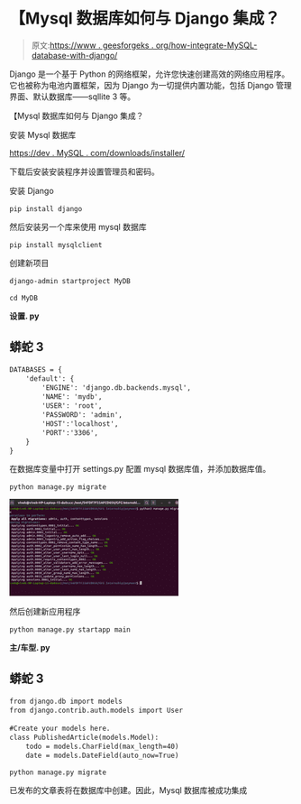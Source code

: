 # 【Mysql 数据库如何与 Django 集成？

> 原文:[https://www . geesforgeks . org/how-integrate-MySQL-database-with-django/](https://www.geeksforgeeks.org/how-to-integrate-mysql-database-with-django/)

Django 是一个基于 Python 的网络框架，允许您快速创建高效的网络应用程序。它也被称为电池内置框架，因为 Django 为一切提供内置功能，包括 Django 管理界面、默认数据库——sqllite 3 等。

【Mysql 数据库如何与 Django 集成？

安装 Mysql 数据库

[https://dev . MySQL . com/downloads/installer/](https://dev.mysql.com/downloads/installer/)

下载后安装安装程序并设置管理员和密码。

安装 Django

```
pip install django
```

然后安装另一个库来使用 mysql 数据库

```
pip install mysqlclient
```

创建新项目

```
django-admin startproject MyDB
```

```
cd MyDB
```

**设置. py**

## 蟒蛇 3

```
DATABASES = {
    'default': {
        'ENGINE': 'django.db.backends.mysql',
        'NAME': 'mydb',
        'USER': 'root',
        'PASSWORD': 'admin',
        'HOST':'localhost',
        'PORT':'3306',
    }
}
```

在数据库变量中打开 settings.py 配置 mysql 数据库值，并添加数据库值。

```
python manage.py migrate
```

![](img/4ad5e6ca998f4f0be644bbaeda8d95a9.png)

然后创建新应用程序

```
python manage.py startapp main
```

**主/车型. py**

## 蟒蛇 3

```
from django.db import models
from django.contrib.auth.models import User

#Create your models here.
class PublishedArticle(models.Model):
    todo = models.CharField(max_length=40)
    date = models.DateField(auto_now=True)
```

```
python manage.py migrate
```

已发布的文章表将在数据库中创建。因此，Mysql 数据库被成功集成